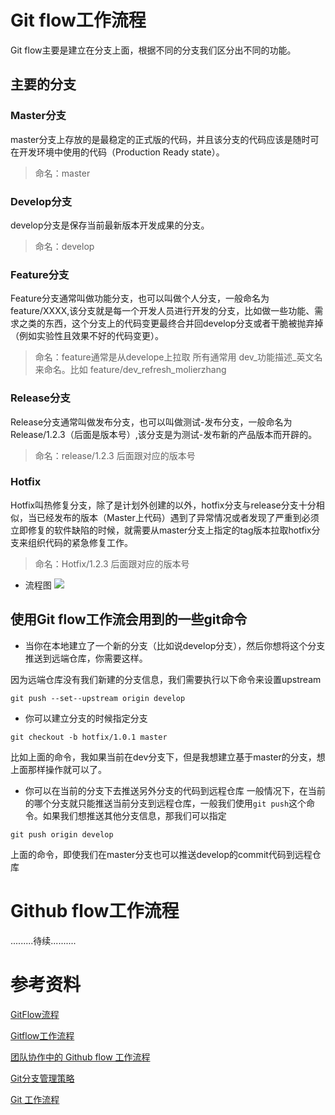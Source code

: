 # Git flow工作流程
Git flow主要是建立在分支上面，根据不同的分支我们区分出不同的功能。

## 主要的分支
### Master分支
master分支上存放的是最稳定的正式版的代码，并且该分支的代码应该是随时可在开发环境中使用的代码（Production Ready state）。

> 命名：master

### Develop分支
develop分支是保存当前最新版本开发成果的分支。

> 命名：develop

### Feature分支
Feature分支通常叫做功能分支，也可以叫做个人分支，一般命名为 feature/XXXX,该分支就是每一个开发人员进行开发的分支，比如做一些功能、需求之类的东西，这个分支上的代码变更最终合并回develop分支或者干脆被抛弃掉（例如实验性且效果不好的代码变更）。

> 命名：feature通常是从develope上拉取 所有通常用 dev_功能描述_英文名 来命名。比如 feature/dev_refresh_molierzhang

### Release分支
Release分支通常叫做发布分支，也可以叫做测试-发布分支，一般命名为 Release/1.2.3（后面是版本号）,该分支是为测试-发布新的产品版本而开辟的。

> 命名：release/1.2.3 后面跟对应的版本号

### Hotfix
Hotfix叫热修复分支，除了是计划外创建的以外，hotfix分支与release分支十分相似，当已经发布的版本（Master上代码）遇到了异常情况或者发现了严重到必须立即修复的软件缺陷的时候，就需要从master分支上指定的tag版本拉取hotfix分支来组织代码的紧急修复工作。

> 命名：Hotfix/1.2.3 后面跟对应的版本号

- 流程图
![](https://imgkr.cn-bj.ufileos.com/8bb22466-eb83-4834-8372-ed0d7b692dfc.png)

## 使用Git flow工作流会用到的一些git命令
- 当你在本地建立了一个新的分支（比如说develop分支），然后你想将这个分支推送到远端仓库，你需要这样。

因为远端仓库没有我们新建的分支信息，我们需要执行以下命令来设置upstream
```
git push --set--upstream origin develop
```

- 你可以建立分支的时候指定分支
```
git checkout -b hotfix/1.0.1 master
```
比如上面的命令，我如果当前在dev分支下，但是我想建立基于master的分支，想上面那样操作就可以了。

- 你可以在当前的分支下去推送另外分支的代码到远程仓库
一般情况下，在当前的哪个分支就只能推送当前分支到远程仓库，一般我们使用`git push`这个命令。如果我们想推送其他分支信息，那我们可以指定

```
git push origin develop
```
上面的命令，即使我们在master分支也可以推送develop的commit代码到远程仓库

# Github flow工作流程
.........待续..........

# 参考资料
[GitFlow流程](https://www.jianshu.com/p/4948dc76c52c)

[Gitflow工作流程](https://www.cnblogs.com/jeffery-zou/p/10280167.html)

[团队协作中的 Github flow 工作流程](https://zhuanlan.zhihu.com/p/39148914)

[Git分支管理策略](http://www.ruanyifeng.com/blog/2012/07/git.html)

[Git 工作流程](http://www.ruanyifeng.com/blog/2015/12/git-workflow.html)
